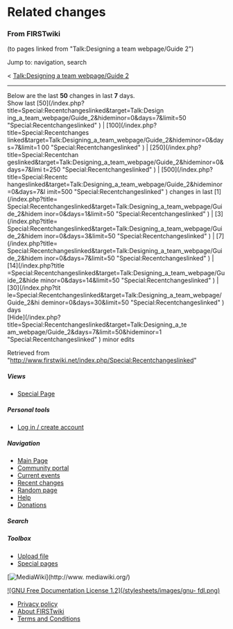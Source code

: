# Related changes

### From FIRSTwiki

(to pages linked from "Talk:Designing a team webpage/Guide 2")

Jump to: navigation, search

&lt; [Talk:Designing a team webpage/Guide
2](/index.php?title=Talk:Designing_a_team_webpage/Guide_2&redirect=no
"Talk:Designing a team webpage/Guide 2" )  

* * *

Below are the last **50** changes in last **7** days.  
Show last [50](/index.php?title=Special:Recentchangeslinked&target=Talk:Design
ing_a_team_webpage/Guide_2&hideminor=0&days=7&limit=50
"Special:Recentchangeslinked" ) | [100](/index.php?title=Special:Recentchanges
linked&target=Talk:Designing_a_team_webpage/Guide_2&hideminor=0&days=7&limit=1
00 "Special:Recentchangeslinked" ) | [250](/index.php?title=Special:Recentchan
geslinked&target=Talk:Designing_a_team_webpage/Guide_2&hideminor=0&days=7&limi
t=250 "Special:Recentchangeslinked" ) | [500](/index.php?title=Special:Recentc
hangeslinked&target=Talk:Designing_a_team_webpage/Guide_2&hideminor=0&days=7&l
imit=500 "Special:Recentchangeslinked" ) changes in last [1](/index.php?title=
Special:Recentchangeslinked&target=Talk:Designing_a_team_webpage/Guide_2&hidem
inor=0&days=1&limit=50 "Special:Recentchangeslinked" ) | [3](/index.php?title=
Special:Recentchangeslinked&target=Talk:Designing_a_team_webpage/Guide_2&hidem
inor=0&days=3&limit=50 "Special:Recentchangeslinked" ) | [7](/index.php?title=
Special:Recentchangeslinked&target=Talk:Designing_a_team_webpage/Guide_2&hidem
inor=0&days=7&limit=50 "Special:Recentchangeslinked" ) | [14](/index.php?title
=Special:Recentchangeslinked&target=Talk:Designing_a_team_webpage/Guide_2&hide
minor=0&days=14&limit=50 "Special:Recentchangeslinked" ) | [30](/index.php?tit
le=Special:Recentchangeslinked&target=Talk:Designing_a_team_webpage/Guide_2&hi
deminor=0&days=30&limit=50 "Special:Recentchangeslinked" ) days  
[Hide](/index.php?title=Special:Recentchangeslinked&target=Talk:Designing_a_te
am_webpage/Guide_2&days=7&limit=50&hideminor=1 "Special:Recentchangeslinked" )
minor edits

Retrieved from
"<http://www.firstwiki.net/index.php/Special:Recentchangeslinked>"

##### Views

  * [Special Page](/index.php/Special:Recentchangeslinked/Talk:Designing_a_team_webpage/Guide_2)

##### Personal tools

  * [Log in / create account](/index.php?title=Special:Userlogin&returnto=Special:Recentchangeslinked)

[](/index.php/Main_Page "Main Page" )

##### Navigation

  * [Main Page](/index.php/Main_Page)
  * [Community portal](/index.php/FIRSTwiki:Community_portal)
  * [Current events](/index.php/Current_events)
  * [Recent changes](/index.php/Special:Recentchanges)
  * [Random page](/index.php/Special:Random)
  * [Help](/index.php/Help:Contents)
  * [Donations](/index.php/FIRSTwiki:Site_support)

##### Search



##### Toolbox

  * [Upload file](/index.php/Special:Upload)
  * [Special pages](/index.php/Special:Specialpages)

[![MediaWiki](/skins/common/images/poweredby_mediawiki_88x31.png)](http://www.
mediawiki.org/)

[![GNU Free Documentation License 1.2](/stylesheets/images/gnu-
fdl.png)](http://www.gnu.org/copyleft/fdl.html)

  * [Privacy policy](/index.php/FIRSTwiki:Privacy_policy "FIRSTwiki:Privacy policy" )
  * [About FIRSTwiki](/index.php/FIRSTwiki:About "FIRSTwiki:About" )
  * [Terms and Conditions](/index.php/FIRSTwiki:Terms_and_conditions "FIRSTwiki:Terms and conditions" )


